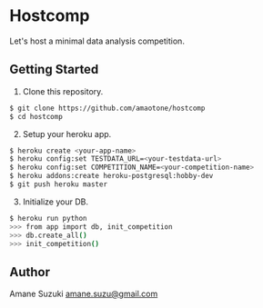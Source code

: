 # Hostcomp

Let's host a minimal data analysis competition.

## Getting Started

1. Clone this repository.

```bash
$ git clone https://github.com/amaotone/hostcomp
$ cd hostcomp
```

2. Setup your heroku app.

```bash
$ heroku create <your-app-name>
$ heroku config:set TESTDATA_URL=<your-testdata-url>
$ heroku config:set COMPETITION_NAME=<your-competition-name>
$ heroku addons:create heroku-postgresql:hobby-dev
$ git push heroku master
```

3. Initialize your DB.

```bash
$ heroku run python
>>> from app import db, init_competition
>>> db.create_all()
>>> init_competition()
```

## Author

Amane Suzuki <amane.suzu@gmail.com>
